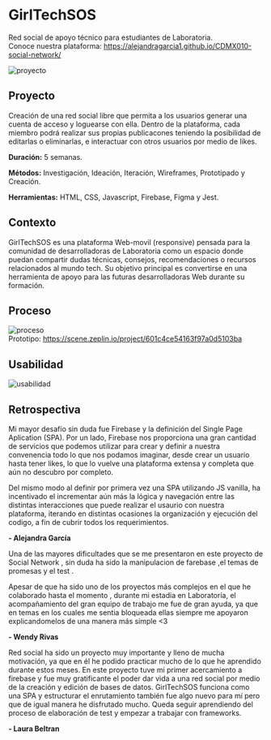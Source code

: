 # GirlTechSOS
Red social de apoyo técnico para estudiantes de Laboratoria.
<br>
Conoce nuestra plataforma: https://alejandragarcia1.github.io/CDMX010-social-network/ 


![proyecto](/src/images/girltechsos.JPG)

## Proyecto

Creación de una red social libre que permita a los usuarios generar una cuenta de acceso y loguearse con ella.
Dentro de la plataforma, cada miembro podrá realizar sus propias publicacones teniendo la posibilidad de editarlas o eliminarlas, e interactuar con otros usuarios por medio de likes.

**Duración:** 5 semanas.

**Métodos:** Investigación, Ideación, Iteración, Wireframes, Prototipado y Creación.

**Herramientas:** HTML, CSS, Javascript, Firebase, Figma y Jest.

## Contexto
GirlTechSOS es una plataforma Web-movil (responsive) pensada para la comunidad de desarrolladoras de Laboratoria como un espacio donde puedan compartir dudas técnicas, consejos, recomendaciones o recursos relacionados al mundo tech. Su objetivo principal es convertirse en una herramienta de apoyo para las futuras desarrolladoras Web durante su formación.                  

## Proceso

![proceso](/src/images/proceso.JPG)
<br>
Prototipo: https://scene.zeplin.io/project/601c4ce54163f97a0d5103ba

## Usabilidad

![usabilidad](/src/images/presentacionGirlTech.gif)

## Retrospectiva

Mi mayor desafío sin duda fue Firebase y la definición del Single Page Aplication (SPA). Por un lado, Firebase nos proporciona una gran cantidad de servicios que podemos utilizar para crear y definir a nuestra convenencia todo lo que nos podamos imaginar, desde crear un usuario hasta tener likes, lo que lo vuelve una plataforma extensa y completa que aún no descubro por completo.

Del mismo modo al definir por primera vez una SPA utilizando JS vanilla, ha incentivado el incrementar aún más la lógica y navegación entre las distintas interacciones que puede realizar el usaurio con nuestra plataforma, iterando en distintas ocasiones la organización y ejecución del codigo, a fin de cubrir todos los requerimientos.

**- Alejandra García**

Una de las mayores dificultades que se me presentaron en este proyecto de Social Network , sin duda ha sido la manipulacion de farebase ,el temas de promesas y el test .

Apesar de que ha sido uno de los proyectos más complejos en el que he colaborado  hasta el momento , durante mi estadia en Laboratoria, el acompañamiento del gran equipo de trabajo  me  fue de gran ayuda, ya que en temas en los cuales me sentia bloqueada  ellas siempre me apoyaron explicandomelos de una manera más simple <3

**- Wendy Rivas**

Red social ha sido un proyecto muy importante y lleno de mucha motivación, ya que en él he podido practicar mucho de lo que he aprendido durante estos meses. En este proyecto tuve mi primer acercamiento a firebase y fue muy gratificante el poder dar vida a una red social por medio de la creación y edición de bases de datos. GirlTechSOS funciona como una SPA y estructurar el enrutamiento también fue algo nuevo para mí pero que de igual manera he disfrutado mucho. Queda seguir aprendiendo del proceso de elaboración de test y empezar a trabajar con frameworks.

**- Laura Beltran**
